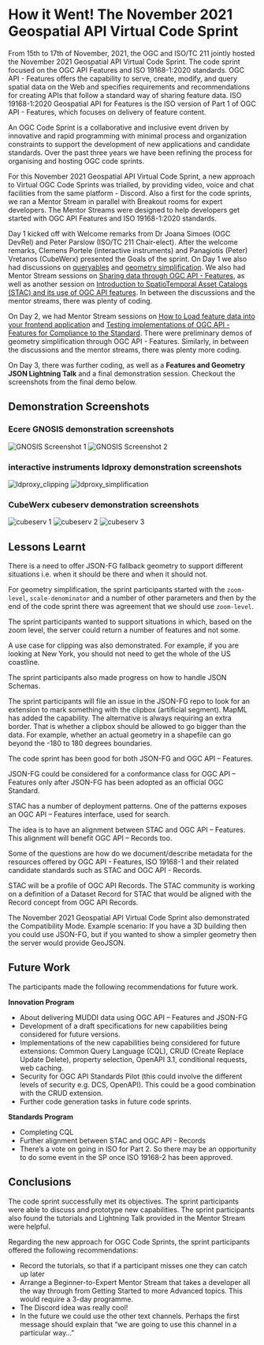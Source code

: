 # How it Went! The November 2021 Geospatial API Virtual Code Sprint


From 15th to 17th of November, 2021, the OGC and ISO/TC 211 jointly hosted the November 2021 Geospatial API Virtual Code Sprint. The code sprint focused on the OGC API Features and ISO 19168-1:2020 standards. OGC API - Features offers the capability to serve, create, modify, and query spatial data on the Web and specifies requirements and recommendations for creating APIs that follow a standard way of sharing feature data. ISO 19168-1:2020 Geospatial API for Features is the ISO version of Part 1 of OGC API - Features, which focuses on delivery of feature content.

An OGC Code Sprint is a collaborative and inclusive event driven by innovative and rapid programming with minimal process and organization constraints to support the development of new applications and candidate standards. Over the past three years we have been refining the process for organising and hosting OGC code sprints.

For this November 2021 Geospatial API Virtual Code Sprint, a new approach to Virtual OGC Code Sprints was trialled, by providing video, voice and chat facilities from the same platform - Discord. Also a first for the code sprints, we ran a Mentor Stream in parallel with Breakout rooms for expert developers. The Mentor Streams were designed to help developers get started with OGC API Features and ISO 19168-1:2020 standards.

Day 1 kicked off with Welcome remarks from Dr Joana Simoes (OGC DevRel) and Peter Parslow (ISO/TC 211 Chair-elect). After the welcome remarks, Clemens Portele (interactive instruments) and Panagiotis (Peter) Vretanos (CubeWerx) presented the Goals of the sprint. On Day 1 we also had discussions on [queryables](http://docs.ogc.org/DRAFTS/19-079.html#filter-queryables) and [geometry simplification](https://github.com/opengeospatial/ogcapi-features/issues/654). We also had Mentor Stream sessions on [Sharing data through OGC API - Features](https://github.com/opengeospatial/developer-events/wiki/November-2021-Geospatial-API-Code-Sprint#share-your-data-with-ogc-api-features), as well as another session on [Introduction to SpatioTemporal Asset Catalogs (STAC) and its use of OGC API features](https://github.com/opengeospatial/developer-events/wiki/November-2021-Geospatial-API-Code-Sprint#introduction-to-spatiotemporal-asset-catalogs-stac-and-its-use-of-ogc-api-features). In between the discussions and the mentor streams, there was plenty of coding.

On Day 2, we had Mentor Stream sessions on [How to Load feature data into your frontend application](https://github.com/opengeospatial/developer-events/wiki/November-2021-Geospatial-API-Code-Sprint#load-feature-data-into-your-frontend-application) and [Testing implementations of OGC API - Features for Compliance to the Standard](https://github.com/opengeospatial/developer-events/wiki/November-2021-Geospatial-API-Code-Sprint#testing-implementations-of-ogc-api---features-for-compliance-to-the-standard). There were preliminary demos of geometry simplification through OGC API - Features. Similarly, in between the discussions and the mentor streams, there was plenty more coding.

On Day 3, there was further coding, as well as a **Features and Geometry JSON Lightning Talk** and a final demonstration session. Checkout the screenshots from the final demo below.

## Demonstration Screenshots

### Ecere GNOSIS demonstration screenshots

![GNOSIS Screenshot 1](Screenshots/gnosis_1.png)
![GNOSIS Screenshot 2](Screenshots/gnosis_2.png)

### interactive instruments ldproxy demonstration screenshots

![ldproxy_clipping](Screenshots/ldproxy_clipping.png)
![ldproxy_simplification](Screenshots/ldproxy_simplification.png)

### CubeWerx cubeserv demonstration screenshots

![cubeserv 1](Screenshots/cubeserv_terminal.png)
![cubeserv 2](Screenshots/cubeserv_simplification_1.png)
![cubeserv 3](Screenshots/cubeserv_3.png)

## Lessons Learnt

There is a need to offer JSON-FG fallback geometry to support different situations i.e. when it should be there and when it should not.

For geometry simplification, the sprint participants started with the `zoom-level`, `scale-denominator` and a number of other parameters and then by the end of the code sprint there was agreement that we should use `zoom-level`.

The sprint participants wanted to support situations in which, based on the zoom level, the server could return a number of features and not some.

A use case for clipping was also demonstrated. For example, if you are looking at New York, you should not need to get the whole of the US coastline.

The sprint participants also made progress on how to handle JSON Schemas.

The sprint participants will file an issue in the JSON-FG repo to look for an extension to mark something with the clipbox (artificial segment). MapML has added the capability. The alternative is always requiring an extra border. That is whether a clipbox should be allowed to go bigger than the data. For example, whether an actual geometry in a shapefile can go beyond the -180 to 180 degrees boundaries.

The code sprint has been good for both JSON-FG and OGC API – Features.

JSON-FG could be considered for a conformance class for OGC API – Features only after JSON-FG has been adopted as an official OGC Standard.

STAC has a number of deployment patterns. One of the patterns exposes an OGC API – Features interface, used for search.

The idea is to have an alignment between STAC and OGC API – Features. This alignment will benefit OGC API – Records too.

Some of the questions are how do we document/describe metadata for the resources offered by OGC API - Features, ISO 19168-1 and their related candidate standards such as STAC and OGC API - Records.

STAC will be a profile of OGC API Records. The STAC community is working on a definition of a Dataset Record for STAC that would be aligned with the Record concept from OGC API Records.

The November 2021 Geospatial API Virtual Code Sprint also demonstrated the Compatibility Mode. Example scenario: If you have a 3D building then you could use JSON-FG, but if you wanted to show a simpler geometry then the server would provide GeoJSON.

## Future Work

The participants made the following recommendations for future work.

**Innovation Program**

*	About delivering MUDDI data using OGC API – Features and JSON-FG
*	Development of a draft specifications for new capabilities being considered for future versions.
*	Implementations of the new capabilities being considered for future extensions: Common Query Language (CQL), CRUD (Create Replace Update Delete), property selection, OpenAPI 3.1, conditional requests, web caching.
*	Security for OGC API Standards Pilot (this could involve the different levels of security e.g. DCS, OpenAPI). This could be a good combination with the CRUD extension.
*	Further code generation tasks in future code sprints.

**Standards Program**

*	Completing CQL
* Further alignment between STAC and OGC API - Records
*	There’s a vote on going in ISO for Part 2. So there may be an opportunity to do some event in the SP once ISO 19168-2 has been approved.

## Conclusions

The code sprint successfully met its objectives. The sprint participants were able to discuss and prototype new capabilities. The sprint participants also found the tutorials and Lightning Talk provided in the Mentor Stream were helpful.

Regarding the new approach for OGC Code Sprints, the sprint participants offered the following recommendations:

* Record the tutorials, so that if a participant misses one they can catch up later
* Arrange a Beginner-to-Expert Mentor Stream that takes a developer all the way through from Getting Started to more Advanced topics. This would require a 3-day programme.
* The Discord idea was really cool!
* In the future we could use the other text channels. Perhaps the first message should explain that “we are going to use this channel in a particular way…”
